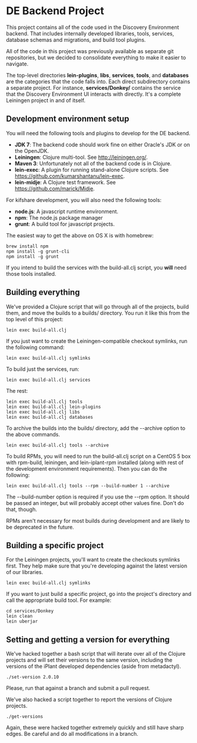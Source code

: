 # DE Backend Project

This project contains all of the code used in the Discovery Environment backend. That includes internally developed libraries, tools, services, database schemas and migrations, and build tool plugins.

All of the code in this project was previously available as separate git repositories, but we decided to consolidate everything to make it easier to navigate.

The top-level directories __lein-plugins__, __libs__, __services__, __tools__, and __databases__ are the categories that the code falls into. Each direct subdirectory contains a separate project. For instance, __services/Donkey/__ contains the service that the Discovery Environment UI interacts with directly. It's a complete Leiningen project in and of itself.

## Development environment setup

You will need the following tools and plugins to develop for the DE backend.

* __JDK 7__: The backend code should work fine on either Oracle's JDK or on the OpenJDK.
* __Leiningen__: Clojure multi-tool. See http://leiningen.org/.
* __Maven 3__: Unfortunately not all of the backend code is in Clojure.
* __lein-exec__: A plugin for running stand-alone Clojure scripts. See https://github.com/kumarshantanu/lein-exec.
* __lein-midje__: A Clojure test framework. See https://github.com/marick/Midje.

For kifshare development, you will also need the following tools:

* __node.js__: A javascript runtime environment.
* __npm__: The node.js package manager
* __grunt__: A build tool for javascript projects.

The easiest way to get the above on OS X is with homebrew:

    brew install npm
    npm install -g grunt-cli
    npm install -g grunt

If you intend to build the services with the build-all.clj script, you __will__ need those tools installed.

## Building everything

We've provided a Clojure script that will go through all of the projects, build them, and move the builds to a builds/ directory. You run it like this from the top level of this project:

    lein exec build-all.clj

If you just want to create the Leiningen-compatible checkout symlinks, run the following command:

    lein exec build-all.clj symlinks

To build just the services, run:

    lein exec build-all.clj services

The rest:

    lein exec build-all.clj tools
    lein exec build-all.clj lein-plugins
    lein exec build-all.clj libs
    lein exec build-all.clj databases

To archive the builds into the builds/ directory, add the --archive option to the above commands.

    lein exec build-all.clj tools --archive

To build RPMs, you will need to run the build-all.clj script on a CentOS 5 box with rpm-build, leiningen, and lein-iplant-rpm installed (along with rest of the development environment requirements). Then you can do the following:

    lein exec build-all.clj tools --rpm --build-number 1 --archive

The --build-number option is required if you use the --rpm option. It should be passed an integer, but will probably accept other values fine. Don't do that, though.

RPMs aren't necessary for most builds during development and are likely to be deprecated in the future.

## Building a specific project

For the Leiningen projects, you'll want to create the checkouts symlinks first. They help make sure that you're developing against the latest version of our libraries.

    lein exec build-all.clj symlinks

If you want to just build a specific project, go into the project's directory and call the appropriate build tool. For example:

    cd services/Donkey
    lein clean
    lein uberjar

## Setting and getting a version for everything

We've hacked together a bash script that will iterate over all of the Clojure projects and will set their versions to the same version, including the versions of the iPlant developed dependencies (aside from metadactyl).

    ./set-version 2.0.10

Please, run that against a branch and submit a pull request.

We've also hacked a script together to report the versions of Clojure projects.

    ./get-versions

Again, these were hacked together extremely quickly and still have sharp edges. Be careful and do all modifications in a branch.


